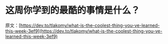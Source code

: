 # 这周你学到的最酷的事情是什么？

原文：[https://dev.to/tlakomy/what-is-the-coolest-thing-you-ve-learned-this-week-3ef9](https://dev.to/tlakomy/what-is-the-coolest-thing-you-ve-learned-this-week-3ef9)
